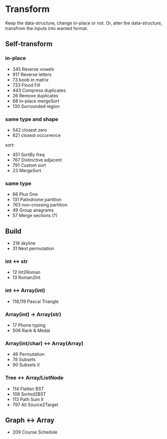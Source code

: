 # Transform
Keep the data-structure, change in-place or not. Or, alter the data-structure, transfrom the inputs into wanted format. 

## Self-transform

### in-place
- 345	Reverse vowels
- 917	Reverse letters
- 73	boob in matrix
- 733	Flood Fill
- 443	Compress duplicates
- 26	Remove duplicates
- 88	In-place mergeSort
- 130   Surrounded region

### same type and shape
- 542 closest zero
- 821 closest occurrence

sort: 
- 451 SortBy freq
- 767 Distinctive adjacent
- 791 Custom sort
- 23 MergeSort

### same type
- 66 Plus One
- 131 Palindrome partition
- 763 non-crossing partition
- 49 Group anagrams
- 57 Merge sections (?)

## Build

- 218 skyline
- 31 Next permutation

### int <-> str
- 12 Int2Roman
- 13 Roman2Int

### int <-> Array(int)
- 118,119 Pascal Triangle


### Array(int) -> Array(str)
- 17 Phone typing
- 506 Rank & Medal

### Array(int/char) <-> Array(Array)
- 46 Permutation
- 78 Subsets
- 90 Subsets II

### Tree <-> Array/ListNode
- 114 Flatten BST
- 108 Sorted2BST
- 113 Path Sum II
- 797 All Source2Target

## Graph <-> Array
- 209 Course Schedule
